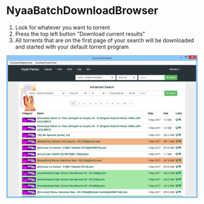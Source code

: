 # NyaaBatchDownloadBrowser

1. Look for whatever you want to torrent
2. Press the top left button "Download current results"
3. All torrents that are on the first page of your search will be downloaded and started with your default torrent program

![img](preview.png)